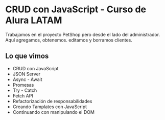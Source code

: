 # CRUD con JavaScript - Curso de Alura LATAM

Trabajamos en el proyecto PetShop pero desde el lado del administrador. Aquí agregamos, obtenemos. editamos y borramos clientes.

## Lo que vimos

- CRUD con JavaScript
- JSON Server
- Async - Await
- Promesas
- Try - Catch
- Fetch API
- Refactorización de responsabilidades
- Creando Tamplates con JavaScript
- Continuando con manipulando el DOM
